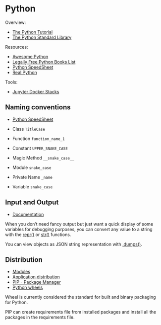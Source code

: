 # Python

Overview:

- [The Python Tutorial](https://docs.python.org/3/tutorial/index.html)
- [The Python Standard Library](https://docs.python.org/3/library/index.html)

Resources:

- [Awesome Python](https://github.com/vinta/awesome-python)
- [Legally Free Python Books List](https://www.pythonkitchen.com/legally-free-python-books-list/)
- [Python SpeedSheet](https://speedsheet.io/s/python)
- [Real Python](https://realpython.com/)

Tools:

- [Jupyter Docker Stacks](https://github.com/jupyter/docker-stacks)

## Naming conventions

- [Python SpeedSheet](https://speedsheet.io/s/python?select=qhNs)

- Class `TitleCase`
- Function `function_name_1`
- Constant `UPPER_SNAKE_CASE`
- Magic Method `__snake_case__`
- Module `snake_case`
- Private Name `_name`
- Variable `snake_case`

## Input and Output

- [Documentation](https://docs.python.org/3/tutorial/inputoutput.html)

When you don’t need fancy output but just want a quick display of some variables for debugging purposes, you can convert
any value to a string with the [repr()](https://docs.python.org/3/library/functions.html#repr) or
[str()](https://docs.python.org/3/library/stdtypes.html#str) functions.

You can view objects as JSON string representation with
[.dumps()](https://docs.python.org/3/library/json.html#json.dumps).

## Distribution

- [Modules](https://docs.python.org/3/tutorial/modules.html#packages)
- [Application distribution](https://speedsheet.io/s/python?select=A9p5)
- [PIP - Package Manager](https://speedsheet.io/s/python?select=aTYy)
- [Python wheels](https://realpython.com/python-wheels/)

Wheel is currently considered the standard for built and binary packaging for Python.

PIP can create requirements file from installed packages and install all the packages in the requirements file.
